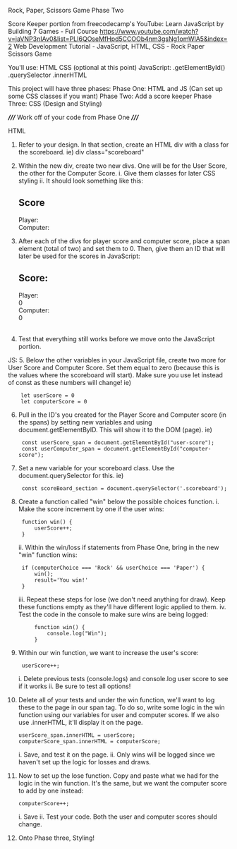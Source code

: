 Rock, Paper, Scissors Game
Phase Two

Score Keeper portion from freecodecamp's YouTube: Learn JavaScript by Building 7 Games - Full Course
    https://www.youtube.com/watch?v=jaVNP3nIAv0&list=PLI6QOseMfHpd5CCOOb4nm3gsNg1omWlA5&index=2
    Web Development Tutorial - JavaScript, HTML, CSS - Rock Paper Scissors Game


You'll use:
    HTML
    CSS (optional at this point)
    JavaScript:
        .getElementById()
        .querySelector
        .innerHTML

This project will have three phases:
    Phase One: HTML and JS (Can set up some CSS classes if you want)
    Phase Two: Add a score keeper
    Phase Three: CSS (Design and Styling)

***///*** Work off of your code from Phase One ***///***


HTML
1. Refer to your design. In that section, create an HTML div with a class for the scoreboard. ie) div class="scoreboard"
2. Within the new div, create two new divs. One will be for the User Score, the other for the Computer Score. 
    i. Give them classes for later CSS styling
    ii. It should look something like this:
            <h2 class="scoreboard-title">Score</h2>
            <div class="player-label">Player:
            </div>
            <div class="computer-label">Computer:
            </div>   
    
    
3. After each of the divs for player score and computer score, place a span element (total of two) and set them to 0. Then, give them an ID that will later be used for the scores in JavaScript:
        <section class="scoreboard">
            <h2 class="scoreboard-title">Score:</h2>
            <div class="player-label">Player:
                <div class="player-score-box">
                    <span id="user-score">0</span>
                </div>
            </div>
            <div class="computer-label">Computer:
                <div class="computer-score-box">
                    <span id="computer-score">0</span>
                </div>
            </div>            
        </section>

4. Test that everything still works before we move onto the JavaScript portion.

JS:
5. Below the other variables in your JavaScript file, create two more for User Score and Computer Score. Set them equal to zero (because this is the values where the scoreboard will start). Make sure you use let instead of const as these numbers will change!
    ie) 

        let userScore = 0
        let computerScore = 0

6. Pull in the ID's you created for the Player Score and Computer score (in the spans) by setting new variables and using document.getElementByID. This will show it to the DOM (page).
    ie) 

        const userScore_span = document.getElementById("user-score");
        const userComputer_span = document.getElementById("computer-score");

7. Set a new variable for your scoreboard class. Use the document.querySelector for this.
    ie) 

        const scoreBoard_section = document.querySelector('.scoreboard');
8. Create a function called "win" below the possible choices function.
    i. Make the score increment by one if the user wins:

        function win() {
            userScore++;
        } 
    ii. Within the win/loss if statements from Phase One, bring in the new "win" function wins:
     
        if (computerChoice === 'Rock' && userChoice === 'Paper') {
            win();
            result='You win!'
        }
    iii. Repeat these steps for lose (we don't need anything for draw). Keep these functions empty as they'll have different logic applied to them.
    iv. Test the code in the console to make sure wins are being logged:

            function win() {
                console.log("Win");
            }
9. Within our win function, we want to increase  the user's score:

        userScore++;
    i. Delete previous tests (console.logs) and console.log user score to see if it works
    ii. Be sure to test all options!
10. Delete all of your tests and under the win function, we'll want to log these to the page in our span tag. To do so, write some logic in the win function using our variables for user and computer scores. If we also use .innerHTML, it'll display it on the page.

        userScore_span.innerHTML = userScore;
        computerScore_span.innerHTML = computerScore;

    i. Save, and test it on the page.
    ii. Only wins will be logged since we haven't set up the logic for losses and draws.
11. Now to set up the lose function. Copy and paste what we had for the logic in the win function. It's the same, but we want the computer score to add by one instead:

        computerScore++;
    i. Save
    ii. Test your code. Both the user and computer scores should change.
12. Onto Phase three, Styling!